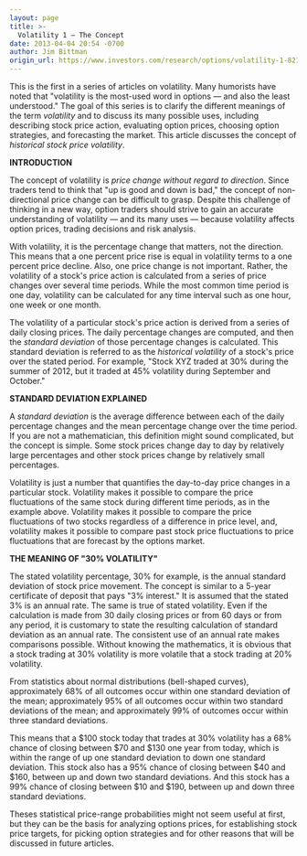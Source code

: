 ```yaml
---
layout: page
title: >-
  Volatility 1 – The Concept
date: 2013-04-04 20:54 -0700
author: Jim Bittman
origin_url: https://www.investors.com/research/options/volatility-1-8211-the-concept/
---
```






This is the first in a series of articles on volatility. Many humorists have noted that "volatility is the most-used word in options — and also the least understood." The goal of this series is to clarify the different meanings of the term *volatility* and to discuss its many possible uses, including describing stock price action, evaluating option prices, choosing option strategies, and forecasting the market. This article discusses the concept of *historical stock price volatility*.

  

**INTRODUCTION**

  

The concept of volatility is *price change without regard to direction*. Since traders tend to think that "up is good and down is bad," the concept of non-directional price change can be difficult to grasp. Despite this challenge of thinking in a new way, option traders should strive to gain an accurate understanding of volatility — and its many uses — because volatility affects option prices, trading decisions and risk analysis.

  

With volatility, it is the percentage change that matters, not the direction. This means that a one percent price rise is equal in volatility terms to a one percent price decline. Also, one price change is not important. Rather, the volatility of a stock's price action is calculated from a series of price changes over several time periods. While the most common time period is one day, volatility can be calculated for any time interval such as one hour, one week or one month.

  

The volatility of a particular stock's price action is derived from a series of daily closing prices. The daily percentage changes are computed, and then the *standard deviation* of those percentage changes is calculated. This standard deviation is referred to as the *historical volatility* of a stock's price over the stated period. For example, "Stock XYZ traded at 30% during the summer of 2012, but it traded at 45% volatility during September and October."

  

**STANDARD DEVIATION EXPLAINED**

  

A *standard deviation* is the average difference between each of the daily percentage changes and the mean percentage change over the time period. If you are not a mathematician, this definition might sound complicated, but the concept is simple. Some stock prices change day to day by relatively large percentages and other stock prices change by relatively small percentages.

  

Volatility is just a number that quantifies the day-to-day price changes in a particular stock. Volatility makes it possible to compare the price fluctuations of the same stock during different time periods, as in the example above. Volatility makes it possible to compare the price fluctuations of two stocks regardless of a difference in price level, and, volatility makes it possible to compare past stock price fluctuations to price fluctuations that are forecast by the options market.

  

**THE MEANING OF "30% VOLATILITY"**

  

The stated volatility percentage, 30% for example, is the annual standard deviation of stock price movement. The concept is similar to a 5-year certificate of deposit that pays "3% interest." It is assumed that the stated 3% is an annual rate. The same is true of stated volatility. Even if the calculation is made from 30 daily closing prices or from 60 days or from any period, it is customary to state the resulting calculation of standard deviation as an annual rate. The consistent use of an annual rate makes comparisons possible. Without knowing the mathematics, it is obvious that a stock trading at 30% volatility is more volatile that a stock trading at 20% volatility.

  

From statistics about normal distributions (bell-shaped curves), approximately 68% of all outcomes occur within one standard deviation of the mean; approximately 95% of all outcomes occur within two standard deviations of the mean; and approximately 99% of outcomes occur within three standard deviations.

  

This means that a $100 stock today that trades at 30% volatility has a 68% chance of closing between $70 and $130 one year from today, which is within the range of up one standard deviation to down one standard deviation. This stock also has a 95% chance of closing between $40 and $160, between up and down two standard deviations. And this stock has a 99% chance of closing between $10 and $190, between up and down three standard deviations.

  

Theses statistical price-range probabilities might not seem useful at first, but they can be the basis for analyzing options prices, for establishing stock price targets, for picking option strategies and for other reasons that will be discussed in future articles.




